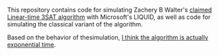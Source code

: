 This repository contains code for simulating Zachery B Walter's [claimed Linear-time 3SAT algorithm](http://arxiv.org/abs/1510.00409) with Microsoft's LIQUID, as well as code for simulating the classical variant of the algorithm.

Based on the behavior of thesimulation, [I think the algorithm is actually exponential time](http://algorithmicassertions.com/post/1617).
